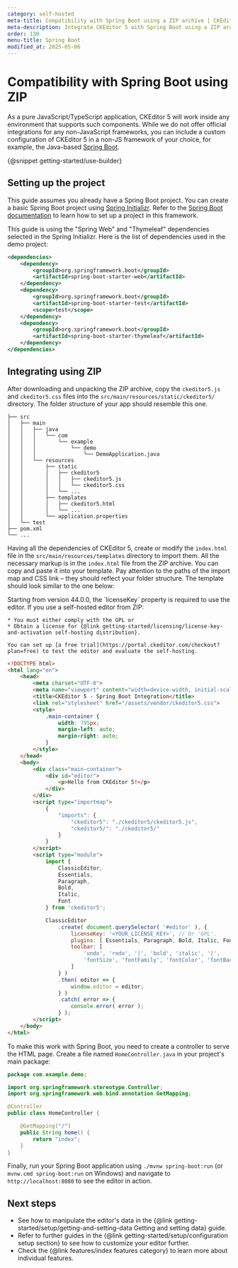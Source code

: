 ```yaml
---
category: self-hosted
meta-title: Compatibility with Spring Boot using a ZIP archive | CKEditor 5 Documentation
meta-description: Integrate CKEditor 5 with Spring Boot using a ZIP archive.
order: 130
menu-title: Spring Boot
modified_at: 2025-05-06
---
```


# Compatibility with Spring Boot using ZIP

As a pure JavaScript/TypeScript application, CKEditor&nbsp;5 will work inside any environment that supports such components. While we do not offer official integrations for any non-JavaScript frameworks, you can include a custom configuration of CKEditor&nbsp;5 in a non-JS framework of your choice, for example, the Java-based [Spring Boot](https://spring.io/projects/spring-boot).

{@snippet getting-started/use-builder}

## Setting up the project

This guide assumes you already have a Spring Boot project. You can create a basic Spring Boot project using [Spring Initializr](https://start.spring.io/). Refer to the [Spring Boot documentation](https://docs.spring.io/spring-boot/docs/current/reference/html/getting-started.html) to learn how to set up a project in this framework.

This guide is using the "Spring Web" and "Thymeleaf" dependencies selected in the Spring Initializr. Here is the list of dependencies used in the demo project:

```xml
<dependencies>
	<dependency>
		<groupId>org.springframework.boot</groupId>
		<artifactId>spring-boot-starter-web</artifactId>
	</dependency>
	<dependency>
		<groupId>org.springframework.boot</groupId>
		<artifactId>spring-boot-starter-test</artifactId>
		<scope>test</scope>
	</dependency>
	<dependency>
		<groupId>org.springframework.boot</groupId>
		<artifactId>spring-boot-starter-thymeleaf</artifactId>
	</dependency>
</dependencies>
```

## Integrating using ZIP

After downloading and unpacking the ZIP archive, copy the `ckeditor5.js` and `ckeditor5.css` files into the `src/main/resources/static/ckeditor5/` directory. The folder structure of your app should resemble this one.

```plain
├── src
│   ├── main
│   │   ├── java
│   │   │   └── com
│   │   │       └── example
│   │   │           └── demo
│   │   │               └── DemoApplication.java
│   │   └── resources
│   │       ├── static
│   │       │   ├── ckeditor5
│   │       │   │   ├── ckeditor5.js
│   │       │   │   └── ckeditor5.css
│   │       │   └── ...
│   │       ├── templates
│   │       │   ├── ckeditor5.html
│   │       │   └── ...
│   │       └── application.properties
│   └── test
├── pom.xml
└── ...
```

Having all the dependencies of CKEditor&nbsp;5, create or modify the `index.html` file in the `src/main/resources/templates` directory to import them. All the necessary markup is in the `index.html` file from the ZIP archive. You can copy and paste it into your template. Pay attention to the paths of the import map and CSS link &ndash; they should reflect your folder structure. The template should look similar to the one below:

<info-box info>
	Starting from version 44.0.0, the `licenseKey` property is required to use the editor. If you use a self-hosted editor from ZIP:

	* You must either comply with the GPL or
	* Obtain a license for {@link getting-started/licensing/license-key-and-activation self-hosting distribution}.

	You can set up [a free trial](https://portal.ckeditor.com/checkout?plan=free) to test the editor and evaluate the self-hosting.
</info-box>

```html
<!DOCTYPE html>
<html lang="en">
	<head>
		<meta charset="UTF-8">
		<meta name="viewport" content="width=device-width, initial-scale=1.0">
		<title>CKEditor 5 - Spring Boot Integration</title>
		<link rel="stylesheet" href="/assets/vendor/ckeditor5.css">
		<style>
			.main-container {
				width: 795px;
				margin-left: auto;
				margin-right: auto;
			}
		</style>
	</head>
	<body>
		<div class="main-container">
			<div id="editor">
				<p>Hello from CKEditor 5!</p>
			</div>
		</div>
		<script type="importmap">
			{
				"imports": {
					"ckeditor5": "./ckeditor5/ckeditor5.js",
					"ckeditor5/": "./ckeditor5/"
				}
			}
		</script>
		<script type="module">
			import {
				ClassicEditor,
				Essentials,
				Paragraph,
				Bold,
				Italic,
				Font
			} from 'ckeditor5';

			ClassicEditor
				.create( document.querySelector( '#editor' ), {
					licenseKey: '<YOUR_LICENSE_KEY>', // Or 'GPL'.
					plugins: [ Essentials, Paragraph, Bold, Italic, Font ],
					toolbar: [
						'undo', 'redo', '|', 'bold', 'italic', '|',
						'fontSize', 'fontFamily', 'fontColor', 'fontBackgroundColor'
					]
				} )
				.then( editor => {
					window.editor = editor;
				} )
				.catch( error => {
					console.error( error );
				} );
		</script>
	</body>
</html>
```

To make this work with Spring Boot, you need to create a controller to serve the HTML page. Create a file named `HomeController.java` in your project's main package:

```java
package com.example.demo;

import org.springframework.stereotype.Controller;
import org.springframework.web.bind.annotation.GetMapping;

@Controller
public class HomeController {

	@GetMapping("/")
	public String home() {
		return "index";
	}
}
```

Finally, run your Spring Boot application using `./mvnw spring-boot:run` (or `mvnw.cmd spring-boot:run` on Windows) and navigate to `http://localhost:8080` to see the editor in action.

## Next steps

* See how to manipulate the editor's data in the {@link getting-started/setup/getting-and-setting-data Getting and setting data} guide.
* Refer to further guides in the {@link getting-started/setup/configuration setup section} to see how to customize your editor further.
* Check the {@link features/index features category} to learn more about individual features.
